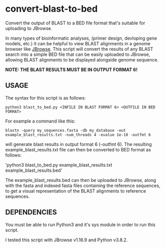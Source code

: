 # convert-blast-to-bed
Convert the output of BLAST to a BED file format that's suitable for uploading to JBrowse.

In many types of bioinformatic analyses, (primer design, devloping gene models, etc.) it can be helpful to view BLAST alignments in a genome browser like [JBrowse](https://jbrowse.org/). This script will convert the results of any BLAST search into a simple BED file that can be easily uploaded to JBrowse, allowing BLAST alignments to be displayed alongside genome sequence.

**NOTE: THE BLAST RESULTS MUST BE IN OUTPUT FORMAT 6!**

## USAGE

The syntax for this script is as follows:

`python3 blast_to_bed.py <INFILE IN BLAST FORMAT 6> <OUTFILE IN BED FORMAT>`

For example a command like this:

`blastn -query my_sequences.fasta -db my_database -out example_blast_results.txt -num_threads 4 -evalue 1e-10 -outfmt 6`

will generate blast results in output format 6 (-outfmt 6). The resulting example_blast_results.txt file can then be converted to BED format as follows:

'python3 blast_to_bed.py example_blast_results.txt example_blast_results.bed'

The example_blast_results.bed can then be uploaded to JBrowse, along with the fasta and indexed fasta files containing the reference sequences, to get a visual representation of the BLAST alignments to reference sequences. 

## DEPENDENCIES

You must be able to run Python3 and it's sys module in order to run this script.

I tested this script with JBrowse v1.16.9 and Python v3.8.2.
